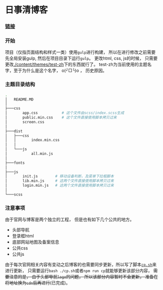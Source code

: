 # 日事清博客

### [链接](https://www.rishiqing.com/blog)

### 开始

项目（仅指页面结构和样式一类）使用`gulp`进行构建， 所以在进行修改之前需要先全局安装gulp, 然后在项目目录下运行`gulp`。 更改html, css, js的时候， 只需要更改[./content/themes/test-zh](./content/themes/test-zh)下的东西就行了。 test-zh为当前使用的主题名字，至于为什么是这个名字， o(╯□╰)o ， 历史原因。

### 主题目录结构

```bash
.
│   README.MD
│
├───css
│       app.css           # 这个文件由scss/index.scss生成
│       public.min.css    # 这个文件直接使用脚本拷贝过来
│       screen.css
│
├───dist
│   ├───css
│   │       index.min.css
│   │
│   └───js
│           all.min.js
│
├───fonts
│
├───js
│       init.js        # 移动设备判断，及菜单下拉框脚本
│       lib.min.js     # 这两个文件直接使用脚本拷贝过来
│       login.min.js   # 这两个文件直接使用脚本拷贝过来
│
└───scss
```
### 注意事项
由于官网与博客是两个独立的工程， 但是也有如下几个公共的地方。

* 头部导航
* 登录框html
* 底部网站地图及备案信息
* 公共css
* 公共js

由于每次官网相关内容有变动之后博客的也需要同步更新，所以写了脚本[`cp.sh`](./cp.sh)来进行更新， 只需要运行`bash ./cp.sh`或者`npm run cp`就能够更新该部分内容， ~~需要注意的是， 由于头部导航`logo`的问题， 所以该部分内容暂时不会更新， 准备在将地址换为`cdn`后再进行~~(已完成)。

